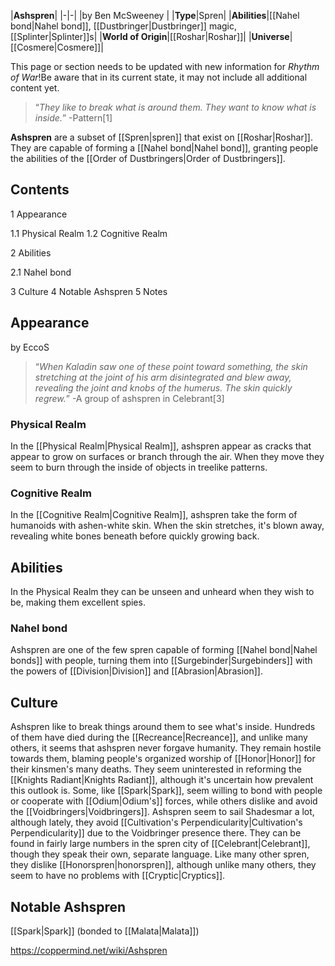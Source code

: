 |**Ashspren**|
|-|-|
|by  Ben McSweeney |
|**Type**|Spren|
|**Abilities**|[[Nahel bond\|Nahel bond]], [[Dustbringer\|Dustbringer]] magic, [[Splinter\|Splinter]]s|
|**World of Origin**|[[Roshar\|Roshar]]|
|**Universe**|[[Cosmere\|Cosmere]]|

This page or section needs to be updated with new information for *Rhythm of War*!Be aware that in its current state, it may not include all additional content yet.

>“*They like to break what is around them. They want to know what is inside.*”
\-Pattern[1]


**Ashspren** are a subset of [[Spren\|spren]] that exist on [[Roshar\|Roshar]]. They are capable of forming a [[Nahel bond\|Nahel bond]], granting people the abilities of the [[Order of Dustbringers\|Order of Dustbringers]].

## Contents

1 Appearance

1.1 Physical Realm
1.2 Cognitive Realm


2 Abilities

2.1 Nahel bond


3 Culture
4 Notable Ashspren
5 Notes


## Appearance
 by  EccoS 
>“*When Kaladin saw one of these point toward something, the skin stretching at the joint of his arm disintegrated and blew away, revealing the joint and knobs of the humerus. The skin quickly regrew.*”
\-A group of ashspren in Celebrant[3]


### Physical Realm
In the [[Physical Realm\|Physical Realm]], ashspren appear as cracks that appear to grow on surfaces or branch through the air. When they move they seem to burn through the inside of objects in treelike patterns.

### Cognitive Realm
In the [[Cognitive Realm\|Cognitive Realm]], ashspren take the form of humanoids with ashen-white skin. When the skin stretches, it's blown away, revealing white bones beneath before quickly growing back.


## Abilities
In the Physical Realm they can be unseen and unheard when they wish to be, making them excellent spies.

### Nahel bond
Ashspren are one of the few spren capable of forming [[Nahel bond\|Nahel bonds]] with people, turning them into [[Surgebinder\|Surgebinders]] with the powers of [[Division\|Division]] and [[Abrasion\|Abrasion]].

## Culture
Ashspren like to break things around them to see what's inside. Hundreds of them have died during the [[Recreance\|Recreance]], and unlike many others, it seems that ashspren never forgave humanity. They remain hostile towards them, blaming people's organized worship of [[Honor\|Honor]] for their kinsmen's many deaths. They seem uninterested in reforming the [[Knights Radiant\|Knights Radiant]], although it's uncertain how prevalent this outlook is. Some, like [[Spark\|Spark]], seem willing to bond with people or cooperate with [[Odium\|Odium's]] forces, while others dislike and avoid the [[Voidbringers\|Voidbringers]].
Ashspren seem to sail Shadesmar a lot, although lately, they avoid [[Cultivation's Perpendicularity\|Cultivation's Perpendicularity]] due to the Voidbringer presence there. They can be found in fairly large numbers in the spren city of [[Celebrant\|Celebrant]], though they speak their own, separate language. Like many other spren, they dislike [[Honorspren\|honorspren]], although unlike many others, they seem to have no problems with [[Cryptic\|Cryptics]].

## Notable Ashspren
[[Spark\|Spark]] (bonded to [[Malata\|Malata]])


https://coppermind.net/wiki/Ashspren